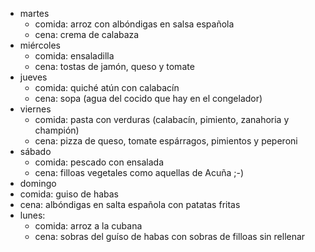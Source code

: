 
- martes
  - comida: arroz con albóndigas en salsa española
  - cena: crema de calabaza
- miércoles
  - comida: ensaladilla
  - cena: tostas de jamón, queso y tomate
- jueves
  - comida: quiché atún con calabacín
  - cena: sopa (agua del cocido que hay en el congelador)
- viernes
  - comida: pasta con verduras (calabacín, pimiento, zanahoria y champión)
  - cena: pizza de queso, tomate espárragos, pimientos y peperoni
- sábado
  - comida: pescado con ensalada
  - cena: filloas vegetales como aquellas de Acuña ;-)
-  domingo
  - comida: guiso de habas
  - cena: albóndigas en salta española con patatas fritas
- lunes:
  - comida: arroz a la cubana
  - cena: sobras del guíso de habas con sobras de filloas sin rellenar
